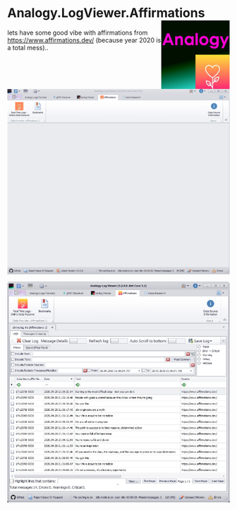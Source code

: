 # Analogy.LogViewer.Affirmations   <img src="./Assets/AnalogyAffirmations.png" align="right" width="155px" height="155px">
lets have some good vibe with affirmations from https://www.affirmations.dev/ (because year 2020 is a total mess)..

![Static Example](Assets/Analogy.Affirmations.gif)

![Static Example](Assets/Screenshot.jpg)

